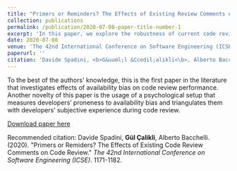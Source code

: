 ```yaml
---
title: "Primers or Reminders? The Effects of Existing Review Comments on Code Review"
collection: publications
permalink: /publication/2020-07-08-paper-title-number-1
excerpt: 'In this paper, we explore the robustness of current code review settings in the presence of the availability bias of developers.'
date: 2020-07-08
venue: 'The 42nd International Conference on Software Engineering (ICSE)'
paperurl: ''
citation: 'Davide Spadini, <b>G&uuml;l &Ccedil;alikli<\b>, Alberto Bacchelli. (2020). &quot;Primers or Remiders? The Effects of Existing Code Review Comments on Code Review.&quot; <i>The 42nd International Conference on Software Engineering (ICSE)</i>. 1171-1182.'
---
```

To the best of the authors' knowledge, this is the first paper in the literature that investigates effects of availability bias on code review performance. Another novelty of this paper is the usage of a psychological setup that measures developers’ proneness to availability bias and triangulates them with developers’ subjective experience during code review.

[Download paper here](http://academicpages.github.io/files/paper1.pdf)

Recommended citation: Davide Spadini, <b> G&uuml;l &Ccedil;alikli</b>, Alberto Bacchelli. (2020). "Primers or Remiders? The Effects of Existing Code Review Comments on Code Review." <i>The 42nd International Conference on Software Engineering (ICSE)</i>. 1171-1182.
